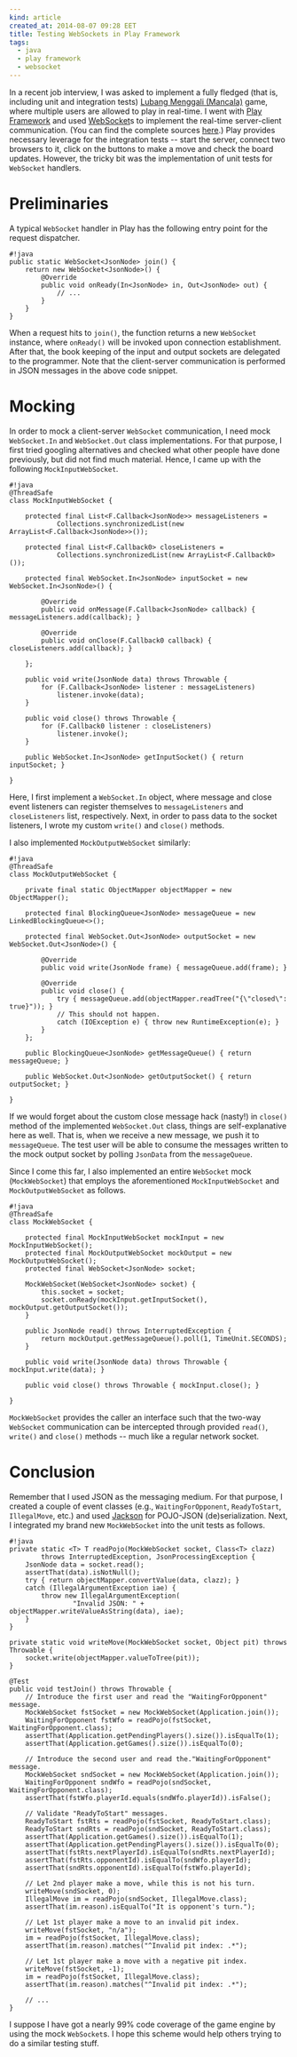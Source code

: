 ```yaml
---
kind: article
created_at: 2014-08-07 09:28 EET
title: Testing WebSockets in Play Framework
tags:
  - java
  - play framework
  - websocket
---
```


In a recent job interview, I was asked to implement a fully fledged (that is,
including unit and integration tests) [Lubang Menggali
(Mancala)](http://en.wikipedia.org/wiki/Mancala) game, where multiple users are
allowed to play in real-time. I went with [Play
Framework](http://www.playframework.com/) and used
[WebSocket](http://en.wikipedia.org/wiki/WebSocket)s to implement the real-time
server-client communication. (You can find the complete sources
[here](https://github.com/vy/lubang-menggali).) Play provides necessary leverage
for the integration tests -- start the server, connect two browsers to it, click
on the buttons to make a move and check the board updates. However, the tricky
bit was the implementation of unit tests for `WebSocket` handlers.

Preliminaries
=============

A typical `WebSocket` handler in Play has the following entry point for the
request dispatcher.

    #!java
    public static WebSocket<JsonNode> join() {
        return new WebSocket<JsonNode>() {
            @Override
            public void onReady(In<JsonNode> in, Out<JsonNode> out) {
                // ...
            }
        }
    }

When a request hits to `join()`, the function returns a new `WebSocket`
instance, where `onReady()` will be invoked upon connection establishment. After
that, the book keeping of the input and output sockets are delegated to the
programmer. Note that the client-server communication is performed in JSON
messages in the above code snippet.

Mocking
=======

In order to mock a client-server `WebSocket` communication, I need mock
`WebSocket.In` and `WebSocket.Out` class implementations. For that purpose, I
first tried googling alternatives and checked what other people have done
previously, but did not find much material. Hence, I came up with the following
`MockInputWebSocket`.

    #!java
    @ThreadSafe
    class MockInputWebSocket {

        protected final List<F.Callback<JsonNode>> messageListeners =
                Collections.synchronizedList(new ArrayList<F.Callback<JsonNode>>());

        protected final List<F.Callback0> closeListeners =
                Collections.synchronizedList(new ArrayList<F.Callback0>());

        protected final WebSocket.In<JsonNode> inputSocket = new WebSocket.In<JsonNode>() {

            @Override
            public void onMessage(F.Callback<JsonNode> callback) { messageListeners.add(callback); }

            @Override
            public void onClose(F.Callback0 callback) { closeListeners.add(callback); }

        };

        public void write(JsonNode data) throws Throwable {
            for (F.Callback<JsonNode> listener : messageListeners)
                listener.invoke(data);
        }

        public void close() throws Throwable {
            for (F.Callback0 listener : closeListeners)
                listener.invoke();
        }

        public WebSocket.In<JsonNode> getInputSocket() { return inputSocket; }

    }

Here, I first implement a `WebSocket.In` object, where message and close event
listeners can register themselves to `messageListeners` and `closeListeners`
list, respectively. Next, in order to pass data to the socket listeners, I wrote
my custom `write()` and `close()` methods.

I also implemented `MockOutputWebSocket` similarly:

    #!java
    @ThreadSafe
    class MockOutputWebSocket {

        private final static ObjectMapper objectMapper = new ObjectMapper();

        protected final BlockingQueue<JsonNode> messageQueue = new LinkedBlockingQueue<>();

        protected final WebSocket.Out<JsonNode> outputSocket = new WebSocket.Out<JsonNode>() {

            @Override
            public void write(JsonNode frame) { messageQueue.add(frame); }

            @Override
            public void close() {
                try { messageQueue.add(objectMapper.readTree("{\"closed\": true}")); }
                // This should not happen.
                catch (IOException e) { throw new RuntimeException(e); }
            }
        };

        public BlockingQueue<JsonNode> getMessageQueue() { return messageQueue; }

        public WebSocket.Out<JsonNode> getOutputSocket() { return outputSocket; }

    }

If we would forget about the custom close message hack (nasty!) in `close()`
method of the implemented `WebSocket.Out` class, things are self-explanative
here as well. That is, when we receive a new message, we push it to
`messageQueue`. The test user will be able to consume the messages written to
the mock output socket by polling `JsonData` from the `messageQueue`.

Since I come this far, I also implemented an entire `WebSocket` mock
(`MockWebSocket`) that employs the aforementioned `MockInputWebSocket` and
`MockOutputWebSocket` as follows.

    #!java
    @ThreadSafe
    class MockWebSocket {

        protected final MockInputWebSocket mockInput = new MockInputWebSocket();
        protected final MockOutputWebSocket mockOutput = new MockOutputWebSocket();
        protected final WebSocket<JsonNode> socket;

        MockWebSocket(WebSocket<JsonNode> socket) {
            this.socket = socket;
            socket.onReady(mockInput.getInputSocket(), mockOutput.getOutputSocket());
        }

        public JsonNode read() throws InterruptedException {
            return mockOutput.getMessageQueue().poll(1, TimeUnit.SECONDS);
        }

        public void write(JsonNode data) throws Throwable { mockInput.write(data); }

        public void close() throws Throwable { mockInput.close(); }

    }

`MockWebSocket` provides the caller an interface such that the two-way
`WebSocket` communication can be intercepted through provided `read()`,
`write()` and `close()` methods -- much like a regular network socket.

Conclusion
==========

Remember that I used JSON as the messaging medium. For that purpose, I created a
couple of event classes (e.g., `WaitingForOpponent`, `ReadyToStart`,
`IllegalMove`, etc.) and used [Jackson](http://jackson.codehaus.org/) for
POJO-JSON (de)serialization. Next, I integrated my brand new `MockWebSocket`
into the unit tests as follows.

    #!java
    private static <T> T readPojo(MockWebSocket socket, Class<T> clazz)
            throws InterruptedException, JsonProcessingException {
        JsonNode data = socket.read();
        assertThat(data).isNotNull();
        try { return objectMapper.convertValue(data, clazz); }
        catch (IllegalArgumentException iae) {
            throw new IllegalArgumentException(
                    "Invalid JSON: " + objectMapper.writeValueAsString(data), iae);
        }
    }

    private static void writeMove(MockWebSocket socket, Object pit) throws Throwable {
        socket.write(objectMapper.valueToTree(pit));
    }

    @Test
    public void testJoin() throws Throwable {
        // Introduce the first user and read the "WaitingForOpponent" message.
        MockWebSocket fstSocket = new MockWebSocket(Application.join());
        WaitingForOpponent fstWfo = readPojo(fstSocket, WaitingForOpponent.class);
        assertThat(Application.getPendingPlayers().size()).isEqualTo(1);
        assertThat(Application.getGames().size()).isEqualTo(0);

        // Introduce the second user and read the."WaitingForOpponent" message.
        MockWebSocket sndSocket = new MockWebSocket(Application.join());
        WaitingForOpponent sndWfo = readPojo(sndSocket, WaitingForOpponent.class);
        assertThat(fstWfo.playerId.equals(sndWfo.playerId)).isFalse();

        // Validate "ReadyToStart" messages.
        ReadyToStart fstRts = readPojo(fstSocket, ReadyToStart.class);
        ReadyToStart sndRts = readPojo(sndSocket, ReadyToStart.class);
        assertThat(Application.getGames().size()).isEqualTo(1);
        assertThat(Application.getPendingPlayers().size()).isEqualTo(0);
        assertThat(fstRts.nextPlayerId).isEqualTo(sndRts.nextPlayerId);
        assertThat(fstRts.opponentId).isEqualTo(sndWfo.playerId);
        assertThat(sndRts.opponentId).isEqualTo(fstWfo.playerId);

        // Let 2nd player make a move, while this is not his turn.
        writeMove(sndSocket, 0);
        IllegalMove im = readPojo(sndSocket, IllegalMove.class);
        assertThat(im.reason).isEqualTo("It is opponent's turn.");

        // Let 1st player make a move to an invalid pit index.
        writeMove(fstSocket, "n/a");
        im = readPojo(fstSocket, IllegalMove.class);
        assertThat(im.reason).matches("^Invalid pit index: .*");

        // Let 1st player make a move with a negative pit index.
        writeMove(fstSocket, -1);
        im = readPojo(fstSocket, IllegalMove.class);
        assertThat(im.reason).matches("^Invalid pit index: .*");

        // ...
    }

I suppose I have got a nearly 99% code coverage of the game engine by using the
mock `WebSocket`s. I hope this scheme would help others trying to do a similar
testing stuff.
